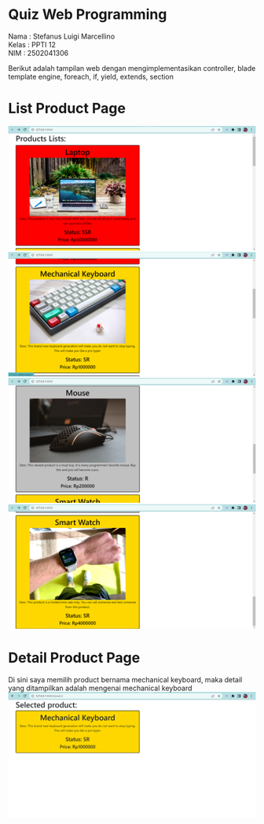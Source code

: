 # Quiz Web Programming
Nama    : Stefanus Luigi Marcellino\
Kelas   : PPTI 12\
NIM     : 2502041306

Berikut adalah tampilan web dengan mengimplementasikan controller, blade template engine, foreach, if, yield, extends, section

# List Product Page
![Product](https://github.com/StefanusLuigiMarcellino/quiz/blob/main/public/img/product1.png?raw=true)\
![Product](https://github.com/StefanusLuigiMarcellino/quiz/blob/main/public/img/product2.png?raw=true)\
![Product](https://github.com/StefanusLuigiMarcellino/quiz/blob/main/public/img/product3.png?raw=true)\
![Product](https://github.com/StefanusLuigiMarcellino/quiz/blob/main/public/img/product4.png?raw=true)

# Detail Product Page
Di sini saya memilih product bernama mechanical keyboard, maka detail yang ditampilkan adalah mengenai mechanical keyboard
![Detail](https://github.com/StefanusLuigiMarcellino/quiz/blob/main/public/img/detail.png?raw=true)
